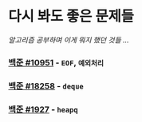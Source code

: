 # 다시 봐도 좋은 문제들

_알고리즘 공부하며 이게 뭐지 했던 것들 ..._

### [백준 #10951](https://www.acmicpc.net/problem/10951) - `EOF`, `예외처리`

### [백준 #18258](https://www.acmicpc.net/problem/18258) - `deque`

### [백준 #1927](https://www.acmicpc.net/problem/1927) - `heapq`

